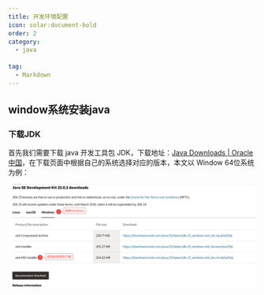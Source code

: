 ```yaml
---
title: 开发环境配置
icon: solar:document-bold
order: 2
category:
  - java
  
tag:
  - Markdown
---
```


## window系统安装java

### 下载JDK

首先我们需要下载 java 开发工具包 JDK，下载地址：[Java Downloads | Oracle 中国](https://www.oracle.com/cn/java/technologies/downloads/)，在下载页面中根据自己的系统选择对应的版本，本文以 Window 64位系统为例：

![](assets/20250224_115338_1.png)




